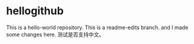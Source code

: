 # hellogithub
This is a hello-world repository.
This is a readme-edits branch. and I made some changes here. 测试是否支持中文。
